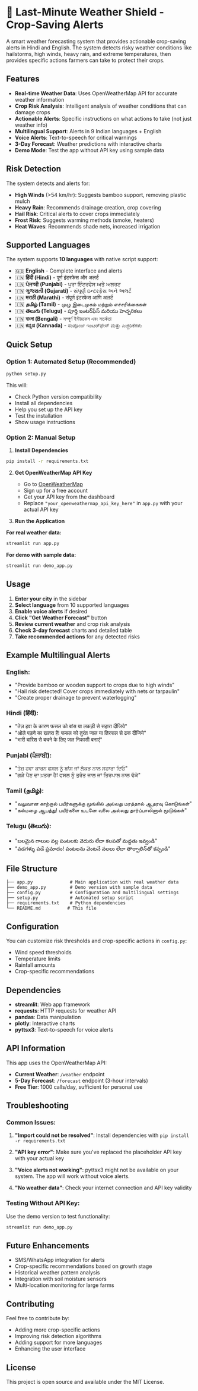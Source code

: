 # 🌾 Last-Minute Weather Shield - Crop-Saving Alerts

A smart weather forecasting system that provides actionable crop-saving alerts in Hindi and English. The system detects risky weather conditions like hailstorms, high winds, heavy rain, and extreme temperatures, then provides specific actions farmers can take to protect their crops.

## Features

- **Real-time Weather Data**: Uses OpenWeatherMap API for accurate weather information
- **Crop Risk Analysis**: Intelligent analysis of weather conditions that can damage crops
- **Actionable Alerts**: Specific instructions on what actions to take (not just weather info)
- **Multilingual Support**: Alerts in 9 Indian languages + English
- **Voice Alerts**: Text-to-speech for critical warnings
- **3-Day Forecast**: Weather predictions with interactive charts
- **Demo Mode**: Test the app without API key using sample data

## Risk Detection

The system detects and alerts for:
- **High Winds** (>54 km/hr): Suggests bamboo support, removing plastic mulch
- **Heavy Rain**: Recommends drainage creation, crop covering
- **Hail Risk**: Critical alerts to cover crops immediately
- **Frost Risk**: Suggests warming methods (smoke, heaters)
- **Heat Waves**: Recommends shade nets, increased irrigation

## Supported Languages

The system supports **10 languages** with native script support:

- 🇬🇧 **English** - Complete interface and alerts
- 🇮🇳 **हिंदी (Hindi)** - पूर्ण इंटरफेस और अलर्ट
- 🇮🇳 **ਪੰਜਾਬੀ (Punjabi)** - ਪੂਰਾ ਇੰਟਰਫੇਸ ਅਤੇ ਅਲਰਟ
- 🇮🇳 **ગુજરાતી (Gujarati)** - સંપૂર્ણ ઇન્ટરફેસ અને અલર્ટ
- 🇮🇳 **मराठी (Marathi)** - संपूर्ण इंटरफेस आणि अलर्ट
- 🇮🇳 **தமிழ் (Tamil)** - முழு இடைமுகம் மற்றும் எச்சரிக்கைகள்
- 🇮🇳 **తెలుగు (Telugu)** - పూర్తి ఇంటర్‌ఫేస్ మరియు హెచ్చరికలు
- 🇮🇳 **বাংলা (Bengali)** - সম্পূর্ণ ইন্টারফেস এবং সতর্কতা
- 🇮🇳 **ಕನ್ನಡ (Kannada)** - ಸಂಪೂರ್ಣ ಇಂಟರ್‌ಫೇಸ್ ಮತ್ತು ಎಚ್ಚರಿಕೆಗಳು

## Quick Setup

### Option 1: Automated Setup (Recommended)

```bash
python setup.py
```

This will:
- Check Python version compatibility
- Install all dependencies
- Help you set up the API key
- Test the installation
- Show usage instructions

### Option 2: Manual Setup

1. **Install Dependencies**
```bash
pip install -r requirements.txt
```

2. **Get OpenWeatherMap API Key**
   - Go to [OpenWeatherMap](https://openweathermap.org/api)
   - Sign up for a free account
   - Get your API key from the dashboard
   - Replace `"your_openweathermap_api_key_here"` in `app.py` with your actual API key

3. **Run the Application**

**For real weather data:**
```bash
streamlit run app.py
```

**For demo with sample data:**
```bash
streamlit run demo_app.py
```

## Usage

1. **Enter your city** in the sidebar
2. **Select language** from 10 supported languages
3. **Enable voice alerts** if desired
4. **Click "Get Weather Forecast"** button
5. **Review current weather** and crop risk analysis
6. **Check 3-day forecast** charts and detailed table
7. **Take recommended actions** for any detected risks

## Example Multilingual Alerts

### English:
- "Provide bamboo or wooden support to crops due to high winds"
- "Hail risk detected! Cover crops immediately with nets or tarpaulin"
- "Create proper drainage to prevent waterlogging"

### Hindi (हिंदी):
- "तेज़ हवा के कारण फसल को बांस या लकड़ी से सहारा दीजिये"
- "ओले पड़ने का खतरा है! फसल को तुरंत जाल या तिरपाल से ढक दीजिये"
- "भारी बारिश से बचने के लिए जल निकासी बनाएं"

### Punjabi (ਪੰਜਾਬੀ):
- "ਤੇਜ਼ ਹਵਾ ਕਾਰਨ ਫਸਲ ਨੂੰ ਬਾਂਸ ਜਾਂ ਲੱਕੜ ਨਾਲ ਸਹਾਰਾ ਦਿਓ"
- "ਗੜੇ ਪੈਣ ਦਾ ਖ਼ਤਰਾ ਹੈ! ਫਸਲ ਨੂੰ ਤੁਰੰਤ ਜਾਲ ਜਾਂ ਤਿਰਪਾਲ ਨਾਲ ਢੱਕੋ"

### Tamil (தமிழ்):
- "வலுவான காற்றால் பயிர்களுக்கு மூங்கில் அல்லது மரத்தால் ஆதரவு கொடுங்கள்"
- "கல்மழை ஆபத்து! பயிர்களை உடனே வலை அல்லது தார்ப்பாலினால் மூடுங்கள்"

### Telugu (తెలుగు):
- "బలమైన గాలుల వల్ల పంటలకు వెదురు లేదా కలపతో మద్దతు ఇవ్వండి"
- "వడగళ్ళు పడే ప్రమాదం! పంటలను వెంటనే వలలు లేదా తార్పాలిన్‌తో కప్పండి"

## File Structure

```
├── app.py              # Main application with real weather data
├── demo_app.py         # Demo version with sample data
├── config.py           # Configuration and multilingual settings
├── setup.py            # Automated setup script
├── requirements.txt    # Python dependencies
└── README.md          # This file
```

## Configuration

You can customize risk thresholds and crop-specific actions in `config.py`:

- Wind speed thresholds
- Temperature limits
- Rainfall amounts
- Crop-specific recommendations

## Dependencies

- **streamlit**: Web app framework
- **requests**: HTTP requests for weather API
- **pandas**: Data manipulation
- **plotly**: Interactive charts
- **pyttsx3**: Text-to-speech for voice alerts

## API Information

This app uses the OpenWeatherMap API:
- **Current Weather**: `/weather` endpoint
- **5-Day Forecast**: `/forecast` endpoint (3-hour intervals)
- **Free Tier**: 1000 calls/day, sufficient for personal use

## Troubleshooting

### Common Issues:

1. **"Import could not be resolved"**: Install dependencies with `pip install -r requirements.txt`

2. **"API key error"**: Make sure you've replaced the placeholder API key with your actual key

3. **"Voice alerts not working"**: pyttsx3 might not be available on your system. The app will work without voice alerts.

4. **"No weather data"**: Check your internet connection and API key validity

### Testing Without API Key:

Use the demo version to test functionality:
```bash
streamlit run demo_app.py
```

## Future Enhancements

- SMS/WhatsApp integration for alerts
- Crop-specific recommendations based on growth stage
- Historical weather pattern analysis
- Integration with soil moisture sensors
- Multi-location monitoring for large farms

## Contributing

Feel free to contribute by:
- Adding more crop-specific actions
- Improving risk detection algorithms
- Adding support for more languages
- Enhancing the user interface

## License

This project is open source and available under the MIT License.
